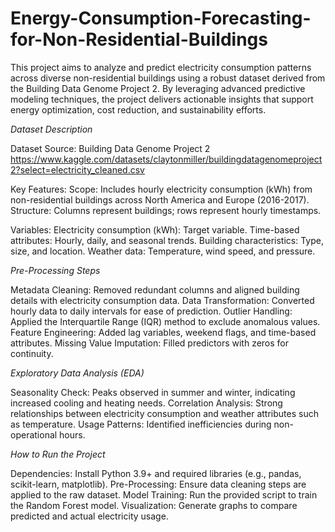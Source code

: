 # Energy-Consumption-Forecasting-for-Non-Residential-Buildings

This project aims to analyze and predict electricity consumption patterns across diverse non-residential buildings using a robust dataset derived from the Building Data Genome Project 2. By leveraging advanced predictive modeling techniques, the project delivers actionable insights that support energy optimization, cost reduction, and sustainability efforts.

*Dataset Description*

Dataset Source: Building Data Genome Project 2
https://www.kaggle.com/datasets/claytonmiller/buildingdatagenomeproject2?select=electricity_cleaned.csv

Key Features:
Scope: Includes hourly electricity consumption (kWh) from non-residential buildings across North America and Europe (2016-2017).
Structure: Columns represent buildings; rows represent hourly timestamps.

Variables:
Electricity consumption (kWh): Target variable.
Time-based attributes: Hourly, daily, and seasonal trends.
Building characteristics: Type, size, and location.
Weather data: Temperature, wind speed, and pressure.

*Pre-Processing Steps*

Metadata Cleaning: Removed redundant columns and aligned building details with electricity consumption data.
Data Transformation: Converted hourly data to daily intervals for ease of prediction.
Outlier Handling: Applied the Interquartile Range (IQR) method to exclude anomalous values.
Feature Engineering: Added lag variables, weekend flags, and time-based attributes.
Missing Value Imputation: Filled predictors with zeros for continuity.

*Exploratory Data Analysis (EDA)*

Seasonality Check: Peaks observed in summer and winter, indicating increased cooling and heating needs.
Correlation Analysis: Strong relationships between electricity consumption and weather attributes such as temperature.
Usage Patterns: Identified inefficiencies during non-operational hours.

*How to Run the Project*

Dependencies: Install Python 3.9+ and required libraries (e.g., pandas, scikit-learn, matplotlib).
Pre-Processing: Ensure data cleaning steps are applied to the raw dataset.
Model Training: Run the provided script to train the Random Forest model.
Visualization: Generate graphs to compare predicted and actual electricity usage.
